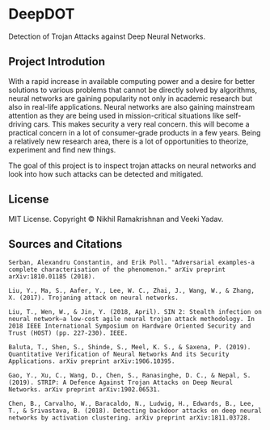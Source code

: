 # DeepDOT

Detection of Trojan Attacks against Deep Neural Networks.

## Project Introdution

With a rapid increase in available computing power and a desire for better solutions to various problems that cannot be directly solved by algorithms, neural networks are gaining popularity not only in academic research but also in real-life applications. Neural networks are also gaining mainstream attention as they are being used in mission-critical situations like self-driving cars. This makes security a very real concern. this will become a practical concern in a lot of consumer-grade products in a few years. Being a relatively new research area, there is a lot of opportunities to theorize, experiment and find new things.

The goal of this project is to inspect trojan attacks on neural networks and look into how such attacks can be detected and mitigated.

## License

MIT License. Copyright &copy; Nikhil Ramakrishnan and Veeki Yadav.

## Sources and Citations

```
Serban, Alexandru Constantin, and Erik Poll. "Adversarial examples-a complete characterisation of the phenomenon." arXiv preprint arXiv:1810.01185 (2018).

Liu, Y., Ma, S., Aafer, Y., Lee, W. C., Zhai, J., Wang, W., & Zhang, X. (2017). Trojaning attack on neural networks.

Liu, T., Wen, W., & Jin, Y. (2018, April). SIN 2: Stealth infection on neural network—a low-cost agile neural trojan attack methodology. In 2018 IEEE International Symposium on Hardware Oriented Security and Trust (HOST) (pp. 227-230). IEEE.

Baluta, T., Shen, S., Shinde, S., Meel, K. S., & Saxena, P. (2019). Quantitative Verification of Neural Networks And its Security Applications. arXiv preprint arXiv:1906.10395.

Gao, Y., Xu, C., Wang, D., Chen, S., Ranasinghe, D. C., & Nepal, S. (2019). STRIP: A Defence Against Trojan Attacks on Deep Neural Networks. arXiv preprint arXiv:1902.06531.

Chen, B., Carvalho, W., Baracaldo, N., Ludwig, H., Edwards, B., Lee, T., & Srivastava, B. (2018). Detecting backdoor attacks on deep neural networks by activation clustering. arXiv preprint arXiv:1811.03728.
```